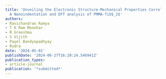 ```yaml
---
title: 'Unveiling the Electronic Structure-Mechanical Properties Correlation in Nanocomposites:
  A Nanoindentation and DFT analysis of PMMA-TiO$_2$'
authors:
- Ravichandran Ramya
- T K Ram Monohar
- R Greeshma
- S Vijith
- Payel Bandyopadhyay
- Rudra
date: '2024-05-01'
publishDate: '2024-06-27T16:20:24.546941Z'
publication_types:
- article-journal
publication: '*submitted*'
---
```

